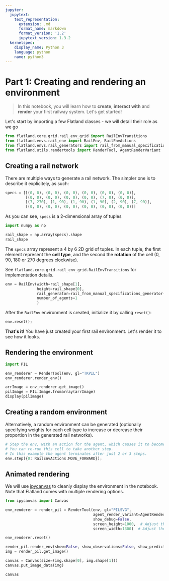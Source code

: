 ```yaml
---
jupyter:
  jupytext:
    text_representation:
      extension: .md
      format_name: markdown
      format_version: '1.2'
      jupytext_version: 1.3.2
  kernelspec:
    display_name: Python 3
    language: python
    name: python3
---
```


# Part 1: Creating and rendering an environment



> In this notebook, you will learn how to **create**, **interact with** and **render** your first railway system. Let's get started!


Let's start by importing a few Flatland classes - we will detail their role as we go

```python
from flatland.core.grid.rail_env_grid import RailEnvTransitions
from flatland.envs.rail_env import RailEnv, RailEnvActions
from flatland.envs.rail_generators import rail_from_manual_specifications_generator
from flatland.utils.rendertools import RenderTool, AgentRenderVariant
```

Creating a rail network
---


There are multiple ways to generate a rail network. The simpler one is to describe it explicitely, as such:

```python
specs = [[(0, 0), (0, 0), (0, 0), (0, 0), (0, 0), (0, 0)],
         [(0, 0), (0, 0), (0, 0), (0, 0), (7, 0), (0, 0)],
         [(7, 270), (1, 90), (1, 90), (1, 90), (2, 90), (7, 90)],
         [(0, 0), (0, 0), (0, 0), (0, 0), (0, 0), (0, 0)]]
```

As you can see, `specs` is a 2-dimensional array of tuples

```python
import numpy as np

rail_shape = np.array(specs).shape
rail_shape
```

The `specs` array represent a 4 by 6 2D grid of tuples. In each tuple, the first element represent the **cell type**, and the second the **rotation** of the cell (0, 90, 180 or 270 degrees clockwise).

See `flatland.core.grid.rail_env_grid.RailEnvTransitions` for implementation details.

```python
env = RailEnv(width=rail_shape[1],
              height=rail_shape[0],
              rail_generator=rail_from_manual_specifications_generator(specs),
              number_of_agents=1
              )
```

After the `RailEnv` environment is created, initialize it by calling `reset()`:

```python
env.reset();
```

**That's it!** You have just created your first rail environment. Let's render it to see how it looks.


Rendering the environment
---

```python
import PIL

env_renderer = RenderTool(env, gl="TKPIL")
env_renderer.render_env()
```

```python
arrImage = env_renderer.get_image()
pilImage = PIL.Image.fromarray(arrImage)
display(pilImage)
```

Creating a random environment
---


Alternatively, a random environment can be generated (optionally specifying weights for each cell type to increase or decrease their proportion in the generated rail networks).



```python
# Step the env, with an action for the agent, which causes it to become "active"
# You can re-run this cell to take another step.
# In this example the agent terminates after just 2 or 3 steps.
env.step({0: RailEnvActions.MOVE_FORWARD});
```

Animated rendering
---


We will use [ipycanvas](https://github.com/martinRenou/ipycanvas) to cleanly display the environment in the notebook.
Note that Flatland comes with multiple rendering options.

```python
from ipycanvas import Canvas
```

```python
env_renderer = render_pil = RenderTool(env, gl="PILSVG",
                                       agent_render_variant=AgentRenderVariant.ONE_STEP_BEHIND,
                                       show_debug=False,
                                       screen_height=1000,  # Adjust these parameters to fit your resolution
                                       screen_width=1300)  # Adjust these parameters to fit your resolution

env_renderer.reset()
```

```python
render_pil.render_env(show=False, show_observations=False, show_predictions=False, show_agents=True)
img = render_pil.get_image()

canvas = Canvas(size=(img.shape[0], img.shape[1]))
canvas.put_image_data(img)
```

```python
canvas
```
